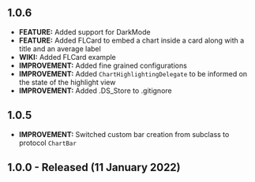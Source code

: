 ## 1.0.6
* **FEATURE:** Added support for DarkMode
* **FEATURE:** Added FLCard to embed a chart inside a card along with a title and an average label
* **WIKI:** Added FLCard example
* **IMPROVEMENT:** Added fine grained configurations
* **IMPROVEMENT:** Added `ChartHighlightingDelegate` to be informed on the state of the highlight view
* **IMPROVEMENT:** Added .DS_Store to .gitignore

## 1.0.5
* **IMPROVEMENT:** Switched custom bar creation from subclass to protocol `ChartBar`

## 1.0.0 - Released (11 January 2022)
